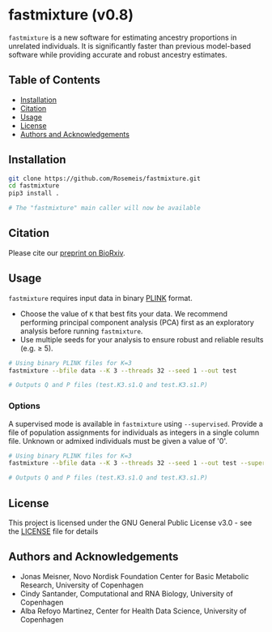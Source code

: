# fastmixture (v0.8)
`fastmixture` is a new software for estimating ancestry proportions in unrelated individuals. It is significantly faster than previous model-based software while providing accurate and robust ancestry estimates.


## Table of Contents
- [Installation](#installation)
- [Citation](#citation)
- [Usage](#usage)
- [License](#license)
- [Authors and Acknowledgements](#authors-and-acknowledgements)
  
## Installation 
```bash
git clone https://github.com/Rosemeis/fastmixture.git
cd fastmixture
pip3 install .

# The "fastmixture" main caller will now be available
```

## Citation
Please cite our [preprint on BioRxiv](https://doi.org/10.1101/2024.07.08.602454).

## Usage
`fastmixture` requires input data in binary [PLINK](https://www.cog-genomics.org/plink/1.9/input#bed) format. 
- Choose the value of `K` that best fits your data. We recommend performing principal component analysis (PCA) first as an exploratory analysis before running `fastmixture`.
- Use multiple seeds for your analysis to ensure robust and reliable results (e.g. ≥ 5).

```bash
# Using binary PLINK files for K=3
fastmixture --bfile data --K 3 --threads 32 --seed 1 --out test

# Outputs Q and P files (test.K3.s1.Q and test.K3.s1.P)
```

### Options
A supervised mode is available in `fastmixture` using `--supervised`. Provide a file of population assignments for individuals as integers in a single column file. Unknown or admixed individuals must be given a value of '0'.

```bash
# Using binary PLINK files for K=3
fastmixture --bfile data --K 3 --threads 32 --seed 1 --out test --supervised data.labels

# Outputs Q and P files (test.K3.s1.Q and test.K3.s1.P)
```

## License
This project is licensed under the GNU General Public License v3.0 - see the [LICENSE](./LICENSE) file for details

## Authors and Acknowledgements
- Jonas Meisner, Novo Nordisk Foundation Center for Basic Metabolic Research, University of Copenhagen 
- Cindy Santander, Computational and RNA Biology, University of Copenhagen
- Alba Refoyo Martinez, Center for Health Data Science, University of Copenhagen 
